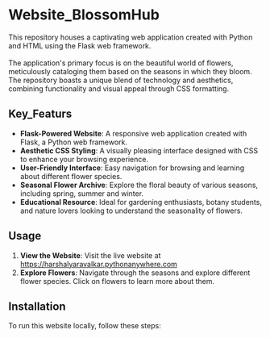 # Website_BlossomHub
 This repository houses a captivating web application created with Python and HTML using the Flask web framework.<br><br> The application's primary focus is on the beautiful world of flowers, meticulously cataloging them based on the seasons in which they bloom. The repository boasts a unique blend of technology and aesthetics, combining functionality and visual appeal through CSS formatting.<br>
## Key_Featurs 
- **Flask-Powered Website**: A responsive web application created with Flask, a Python web framework.
- **Aesthetic CSS Styling**: A visually pleasing interface designed with CSS to enhance your browsing experience.
- **User-Friendly Interface**: Easy navigation for browsing and learning about different flower species.
- **Seasonal Flower Archive**: Explore the floral beauty of various seasons, including spring, summer and winter.
- **Educational Resource**: Ideal for gardening enthusiasts, botany students, and nature lovers looking to understand the seasonality of flowers.

## Usage
1. **View the Website**: Visit the live website at https://harshalyaravalkar.pythonanywhere.com
2. **Explore Flowers**: Navigate through the seasons and explore different flower species. Click on flowers to learn more about them.

## Installation
To run this website locally, follow these steps:

